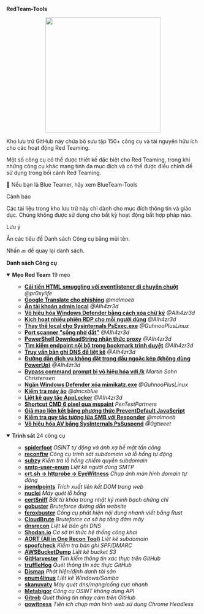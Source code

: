 <!-- Start of Part 1/23 -->
**RedTeam-Tools**
<p align="center"> <img src="https://user-images.githubusercontent.com/100603074/210680426-20a92131-56f9-43ad-be82-f449e3215dda.png" height="300"> </p>
Kho lưu trữ GitHub này chứa bộ sưu tập 150+ công cụ và tài nguyên hữu ích cho các hoạt động Red Teaming.

Một số công cụ có thể được thiết kế đặc biệt cho Red Teaming, trong khi những công cụ khác mang tính đa mục đích và có thể được điều chỉnh để sử dụng trong bối cảnh Red Teaming.

🔗 Nếu bạn là Blue Teamer, hãy xem BlueTeam-Tools

Cảnh báo

Các tài liệu trong kho lưu trữ này chỉ dành cho mục đích thông tin và giáo dục. Chúng không được sử dụng cho bất kỳ hoạt động bất hợp pháp nào.

Lưu ý

Ẩn các tiêu đề Danh sách Công cụ bằng mũi tên.

Nhấn 🔙 để quay lại danh sách.

**Danh sách Công cụ**
<details open> <summary><b>Mẹo Red Team</b> 19 mẹo</summary> <ul> <ul> <li><b><a href="#improved-html-smuggling-with-mouse-move-eventlistener">Cải tiến HTML smuggling với eventlistener di chuyển chuột</a></b><i> @pr0xylife</i></li> <li><b><a href="#google-translate-for-phishing">Google Translate cho phishing</a></b><i> @malmoeb</i></li> <li><b><a href="#hiding-the-local-admin-account">Ẩn tài khoản admin local</a></b><i> @Alh4zr3d</i></li> <li><b><a href="#cripple-windows-defender-by-deleting-signatures">Vô hiệu hóa Windows Defender bằng cách xóa chữ ký</a></b><i> @Alh4zr3d</i></li> <li><b><a href="#enable-multiple-rdp-sessions-per-user">Kích hoạt nhiều phiên RDP cho mỗi người dùng</a></b><i> @Alh4zr3d</i></li> <li><b><a href="#sysinternals-psexecexe-local-alternative">Thay thế local cho Sysinternals PsExec.exe</a></b><i> @GuhnooPlusLinux</i></li> <li><b><a href="#live-off-the-land-port-scanner">Port scanner "sống nhờ đất"</a></b><i> @Alh4zr3d</i></li> <li><b><a href="#proxy-aware-powershell-downloadstring">PowerShell DownloadString nhận thức proxy</a></b><i> @Alh4zr3d</i></li> <li><b><a href="#looking-for-internal-endpoints-in-browser-bookmarks">Tìm kiếm endpoint nội bộ trong bookmark trình duyệt</a></b><i> @Alh4zr3d</i></li> <li><b><a href="#query-dns-records-for-enumeration">Truy vấn bản ghi DNS để liệt kê</a></b><i> @Alh4zr3d</i></li> <li><b><a href="#unquoted-service-paths-without-powerup">Đường dẫn dịch vụ không đặt trong dấu ngoặc kép (không dùng PowerUp)</a></b><i> @Alh4zr3d</i></li> <li><b><a href="#bypass-a-disabled-command-prompt-with-k">Bypass command prompt bị vô hiệu hóa với /k</a></b><i> Martin Sohn Christensen</i></li> <li><b><a href="#stop-windows-defender-deleting-mimikatzexe">Ngăn Windows Defender xóa mimikatz.exe</a></b><i> @GuhnooPlusLinux</i></li> <li><b><a href="#check-if-you-are-in-a-virtual-machine">Kiểm tra máy ảo</a></b><i> @dmcxblue</i></li> <li><b><a href="#enumerate-applocker-rules">Liệt kê quy tắc AppLocker</a></b><i> @Alh4zr3d</i></li> <li><b><a href="#cmd-shortcut-with-6-pixels-via-mspaint">Shortcut CMD 6 pixel qua mspaint</a></b><i> PenTestPartners</i></li> <li><b><a href="#link-spoofing-with-preventdefault-javascript-method">Giả mạo liên kết bằng phương thức PreventDefault JavaScript</a></b><i> </i></li> <li><b><a href="#check-smb-firewall-rules-with-responder">Kiểm tra quy tắc tường lửa SMB với Responder</a></b><i> @malmoeb</i></li> <li><b><a href="#disable-av-with-sysinternals-pssuspend">Vô hiệu hóa AV bằng SysInternals PsSuspend</a></b><i> @0gtweet</i></li> </ul> </ul> </details><details open> <summary><b>Trinh sát</b> 24 công cụ</summary> <ul> <ul> <li><b><a href="#spiderfoot">spiderfoot</a></b><i> OSINT tự động và ánh xạ bề mặt tấn công</i></li> <li><b><a href="#reconftw">reconftw</a></b><i> Công cụ trinh sát subdomain và lỗ hổng tự động</i></li> <li><b><a href="#subzy">subzy</a></b><i> Kiểm tra lỗ hổng chiếm quyền subdomain</i></li> <li><b><a href="#smtp-user-enum">smtp-user-enum</a></b><i> Liệt kê người dùng SMTP</i></li> <li><b><a href="#crtsh---httprobe---eyewitness">crt.sh -> httprobe -> EyeWitness</a></b><i> Chụp ảnh màn hình domain tự động</i></li> <li><b><a href="#jsendpoints">jsendpoints</a></b><i> Trích xuất liên kết DOM trang web</i></li> <li><b><a href="#nuclei">nuclei</a></b><i> Máy quét lỗ hổng</i></li> <li><b><a href="#certsniff">certSniff</a></b><i> Bắt từ khóa trong nhật ký minh bạch chứng chỉ</i></li> <li><b><a href="#gobuster">gobuster</a></b><i> Bruteforce đường dẫn website</i></li> <li><b><a href="#feroxbuster">feroxbuster</a></b><i> Công cụ phát hiện nội dung nhanh viết bằng Rust</i></li> <li><b><a href="#cloudbrute">CloudBrute</a></b><i> Bruteforce cơ sở hạ tầng đám mây</i></li> <li><b><a href="#dnsrecon">dnsrecon</a></b><i> Liệt kê bản ghi DNS</i></li> <li><b><a href="#shodanio">Shodan.io</a></b><i> Cơ sở tri thức hệ thống công khai</i></li> <li><b><a href="#aort">AORT (All in One Recon Tool)</a></b><i> Liệt kê subdomain</i></li> <li><b><a href="#spoofcheck">spoofcheck</a></b><i> Kiểm tra bản ghi SPF/DMARC</i></li> <li><b><a href="#awsbucketdump">AWSBucketDump</a></b><i> Liệt kê bucket S3</i></li> <li><b><a href="#githarvester">GitHarvester</a></b><i> Tìm kiếm thông tin xác thực trên GitHub</i></li> <li><b><a href="#trufflehog">truffleHog</a></b><i> Quét thông tin xác thực GitHub</i></li> <li><b><a href="#dismap">Dismap</a></b><i> Phát hiện/định danh tài sản</i></li> <li><b><a href="#enum4linux">enum4linux</a></b><i> Liệt kê Windows/Samba</i></li> <li><b><a href="#skanuvaty">skanuvaty</a></b><i> Máy quét dns/mạng/cổng cực nhanh</i></li> <li><b><a href="#metabigor">Metabigor</a></b><i> Công cụ OSINT không dùng API</i></li> <li><b><a href="#gitrob">Gitrob</a></b><i> Quét thông tin nhạy cảm trên GitHub</i></li> <li><b><a href="#gowitness">gowitness</a></b><i> Tiện ích chụp màn hình web sử dụng Chrome Headless</i></li> </ul> </ul> </details><!-- End of Part 1/23 -->
